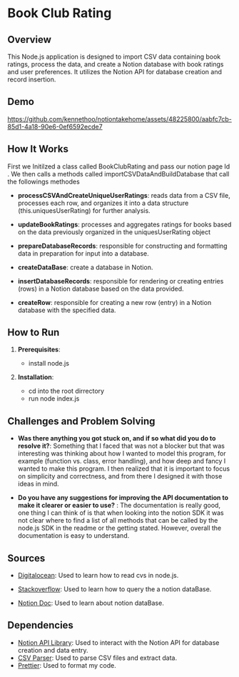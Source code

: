 # Book Club Rating 

## Overview
This Node.js application is designed to import CSV data containing book ratings, process the data, and create a Notion database with book ratings and user preferences. It utilizes the Notion API for database creation and record insertion.

## Demo 

https://github.com/kennethoo/notiontakehome/assets/48225800/aabfc7cb-85d1-4a18-90e6-0ef6592ecde7

## How It Works
First we Initilzed a class called BookClubRating and pass our notion page Id . We then calls a methods called importCSVDataAndBuildDatabase that call the followings methodes

- **processCSVAndCreateUniqueUserRatings**: reads data from a CSV file, processes each row, and organizes it into a data structure (this.uniquesUserRating) for further analysis.
   
- **updateBookRatings**: processes and aggregates ratings for books based on the data previously organized in the uniquesUserRating object
   
- **prepareDatabaseRecords**:  responsible for constructing and formatting data in preparation for input into a database.

- **createDataBase**: create a database in Notion.

- **insertDatabaseRecords**: responsible for rendering or creating entries (rows) in a Notion database based on the data provided. 

- **createRow**: responsible for creating a new row (entry) in a Notion database with the specified data.


## How to Run
1. **Prerequisites**:
   - install node.js
     
2. **Installation**:
   - cd into the root dirrectory
   - run node index.js

## Challenges and Problem Solving
- **Was there anything you got stuck on, and if so what did you do to resolve it?**:
  Something that I faced that was not a blocker but that was interesting was thinking about how I wanted to model this program, for example (function vs. class, error handling), and how deep and fancy I wanted to make this program. I then realized that it is important to focus on simplicity and correctness, and from there I designed it with those ideas in mind.
  
- **Do you have any suggestions for improving the API documentation to make it clearer or easier to use?** :
  The documentation is really good, one thing I can think of is that when looking into the notion SDK it was not clear where to find a list of all methods that can be called by the node.js SDK in the readme or the getting stated. However, overall the documentation is easy to understand. 

## Sources
- [Digitalocean](https://www.digitalocean.com/community/tutorials/how-to-read-and-write-csv-files-in-node-js-using-node-csv): Used to learn how to read cvs in node.js.

- [Stackoverflow](https://stackoverflow.com/questions/68911829/getting-the-page-title-from-a-database-query-in-notion-api): Used to learn how to query the a notion dataBase.

- [Notion Doc](https://www.notion.so/help/intro-to-databases): Used to learn about notion dataBase.

## Dependencies
- [Notion API Library](https://github.com/makenotion/notion-sdk-js): Used to interact with the Notion API for database creation and data entry.
- [CSV Parser](https://www.npmjs.com/package/csv-parser): Used to parse CSV files and extract data.
- [Prettier](https://www.npmjs.com/package/csv-parser): Used to format my code.